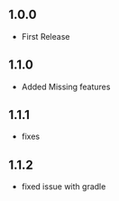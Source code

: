 ## 1.0.0

* First Release

## 1.1.0

* Added Missing features

## 1.1.1

* fixes

## 1.1.2
* fixed issue with gradle